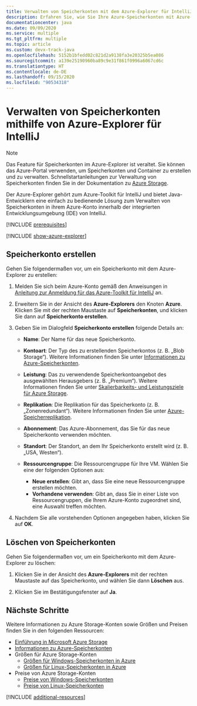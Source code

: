 ```yaml
---
title: Verwalten von Speicherkonten mit dem Azure-Explorer für IntelliJ
description: Erfahren Sie, wie Sie Ihre Azure-Speicherkonten mit Azure-Explorer für IntelliJ verwalten.
documentationcenter: java
ms.date: 09/09/2020
ms.service: multiple
ms.tgt_pltfrm: multiple
ms.topic: article
ms.custom: devx-track-java
ms.openlocfilehash: 5152b1bfedd02c821d2a9138fa3e20325b5ea086
ms.sourcegitcommit: a139e25190960ba89c9e31f861f0996a6067cd6c
ms.translationtype: HT
ms.contentlocale: de-DE
ms.lasthandoff: 09/15/2020
ms.locfileid: "90534318"
---
```

# <a name="manage-storage-accounts-by-using-the-azure-explorer-for-intellij"></a>Verwalten von Speicherkonten mithilfe von Azure-Explorer für IntelliJ

> [!NOTE]
> Das Feature für Speicherkonten im Azure-Explorer ist veraltet. Sie können das Azure-Portal verwenden, um Speicherkonten und Container zu erstellen und zu verwalten. Schnellstartanleitungen zur Verwaltung von Speicherkonten finden Sie in der Dokumentation zu [Azure Storage](/azure/storage/blobs/storage-quickstart-blobs-portal).

Der Azure-Explorer gehört zum Azure-Toolkit für IntelliJ und bietet Java-Entwicklern eine einfach zu bedienende Lösung zum Verwalten von Speicherkonten in ihrem Azure-Konto innerhalb der integrierten Entwicklungsumgebung (IDE) von IntelliJ.

[!INCLUDE [prerequisites](includes/prerequisites.md)]

[!INCLUDE [show-azure-explorer](includes/show-azure-explorer.md)]

## <a name="create-a-storage-account"></a>Speicherkonto erstellen

Gehen Sie folgendermaßen vor, um ein Speicherkonto mit dem Azure-Explorer zu erstellen:

1. Melden Sie sich beim Azure-Konto gemäß den Anweisungen in [Anleitung zur Anmeldung für das Azure-Toolkit für IntelliJ] an. 

2. Erweitern Sie in der Ansicht des **Azure-Explorers** den Knoten **Azure**. Klicken Sie mit der rechten Maustaste auf **Speicherkonten**, und klicken Sie dann auf **Speicherkonto erstellen**.

3. Geben Sie im Dialogfeld **Speicherkonto erstellen** folgende Details an:

   * **Name**: Der Name für das neue Speicherkonto.

   * **Kontoart**: Der Typ des zu erstellenden Speicherkontos (z. B. „Blob Storage“). Weitere Informationen finden Sie unter [Informationen zu Azure-Speicherkonten]. 

   * **Leistung**: Das zu verwendende Speicherkontoangebot des ausgewählten Herausgebers (z. B. „Premium“). Weitere Informationen finden Sie unter [Skalierbarkeits- und Leistungsziele für Azure Storage]. 

   * **Replikation**: Die Replikation für das Speicherkonto (z. B. „Zonenredundant“). Weitere Informationen finden Sie unter [Azure-Speicherreplikation]. 

   * **Abonnement**: Das Azure-Abonnement, das Sie für das neue Speicherkonto verwenden möchten.

   * **Standort**: Der Standort, an dem Ihr Speicherkonto erstellt wird (z. B. „USA, Westen“).

   * **Ressourcengruppe**: Die Ressourcengruppe für Ihre VM. Wählen Sie eine der folgenden Optionen aus:
      * **Neue erstellen**: Gibt an, dass Sie eine neue Ressourcengruppe erstellen möchten.
      * **Vorhandene verwenden**: Gibt an, dass Sie in einer Liste von Ressourcengruppen, die Ihrem Azure-Konto zugeordnet sind, eine Auswahl treffen möchten.

4. Nachdem Sie alle vorstehenden Optionen angegeben haben, klicken Sie auf **OK**.

## <a name="delete-a-storage-account"></a>Löschen von Speicherkonten

Gehen Sie folgendermaßen vor, um ein Speicherkonto mit dem Azure-Explorer zu löschen:

1. Klicken Sie in der Ansicht des **Azure-Explorers** mit der rechten Maustaste auf das Speicherkonto, und wählen Sie dann **Löschen** aus.

2. Klicken Sie im Bestätigungsfenster auf **Ja**.


## <a name="next-steps"></a>Nächste Schritte

Weitere Informationen zu Azure Storage-Konten sowie Größen und Preisen finden Sie in den folgenden Ressourcen:

* [Einführung in Microsoft Azure Storage]
* [Informationen zu Azure-Speicherkonten]
* Größen für Azure Storage-Konten
  * [Größen für Windows-Speicherkonten in Azure]
  * [Größen für Linux-Speicherkonten in Azure]
* Preise von Azure Storage-Konten
  * [Preise von Windows-Speicherkonten]
  * [Preise von Linux-Speicherkonten]

[!INCLUDE [additional-resources](includes/additional-resources.md)]

<!-- URL List -->

[Anleitung zur Anmeldung für das Azure-Toolkit für IntelliJ]: ./sign-in-instructions.md
[Einführung in Microsoft Azure Storage]: /azure/storage/common/storage-introduction
[Informationen zu Azure-Speicherkonten]: /azure/storage/storage-create-storage-account
[Azure-Speicherreplikation]: /azure/storage/storage-redundancy
[Skalierbarkeits- und Leistungsziele für Azure Storage]: /azure/storage/storage-scalability-targets
[Naming and referencing containers, blobs, and metadata]: https://go.microsoft.com/fwlink/?LinkId=255555

[Größen für Windows-Speicherkonten in Azure]: https://docs.microsoft.com/azure/virtual-machines/sizes
[Größen für Linux-Speicherkonten in Azure]: https://docs.microsoft.com/azure/virtual-machines/sizes
[Preise von Windows-Speicherkonten]: https://azure.microsoft.com/pricing/details/virtual-machines/windows/
[Preise von Linux-Speicherkonten]: https://azure.microsoft.com/pricing/details/virtual-machines/linux/

<!-- IMG List -->

[CS01]: media/managing-storage-accounts-using-azure-explorer/CS01.png
[CS02]: media/managing-storage-accounts-using-azure-explorer/CS02.png
[CC01]: media/managing-storage-accounts-using-azure-explorer/CC01.png
[CC02]: media/managing-storage-accounts-using-azure-explorer/CC02.png

[DS01]: media/managing-storage-accounts-using-azure-explorer/DS01.png
[DS02]: media/managing-storage-accounts-using-azure-explorer/DS02.png
[DC01]: media/managing-storage-accounts-using-azure-explorer/DC01.png
[DC02]: media/managing-storage-accounts-using-azure-explorer/DC02.png
